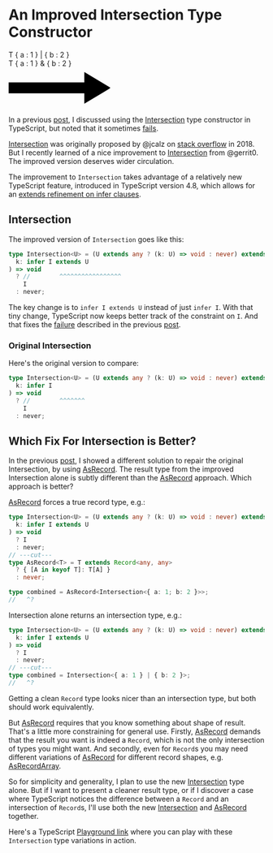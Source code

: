 # An Improved Intersection Type Constructor

<div class="diagram container">
  <div class="diagram lhs">
    <span class="line">
      <span class="type">T </span>
      <span class="punctutation">{</span>
      <span class="var"         >a</span>
      <span class="punctutation">:</span>
      <span class="number"      >1</span>
      <span class="punctutation">} | {</span>
      <span class="var"         >b</span>
      <span class="punctutation">:</span>
      <span class="number"      >2</span>
      <span class="punctutation">}</span>
    </span>
  </div>
  <div class="diagram rhs">
    <span class="line">
      <span class="type">T </span>
      <span class="punctutation">{</span>
      <span class="var"         >a</span>
      <span class="punctutation">:</span>
      <span class="number"      >1</span>
      <span class="punctutation">} & {</span>
      <span class="var"         >b</span>
      <span class="punctutation">:</span>
      <span class="number"      >2</span>
      <span class="punctutation">}</span>
    </span>
  </div>
  <div class="diagram arrow">
    <svg width="200" height="80" viewBox="0 0 200 80" fill="var(--arrow-color)" xmlns="http://www.w3.org/2000/svg">
      <path d="M150 10V30H75.5H1V50H75.5H150V70L200 40L150 10Z" stroke="black" stroke-width="1.5"/>
    </svg>
  </div>
</div>

In a previous [post][Combining-Records],
I discussed using the [Intersection] type constructor in TypeScript,
but noted that it sometimes [fails][Intersection-Fails].

[Intersection] was originally proposed by @jcalz
on [stack overflow][jcalz-intersection] in 2018.
But I recently learned of a nice improvement to [Intersection] from @gerrit0.
The improved version deserves wider circulation.

The improvement to `Intersection` takes advantage of a relatively new TypeScript feature,
introduced in TypeScript version 4.8,
which allows for an [extends refinement on infer clauses][infer extends].

## Intersection

The improved version of `Intersection` goes like this:

```ts
type Intersection<U> = (U extends any ? (k: U) => void : never) extends (
  k: infer I extends U
) => void
  ? //        ^^^^^^^^^^^^^^^^^
    I
  : never;
```

The key change is to `infer I extends U` instead of just `infer I`.
With that tiny change, TypeScript now keeps better track of the constraint on `I`.
And that fixes the [failure][Intersection-Fails]
described in the previous [post][combining-records].

### Original Intersection

Here's the original version to compare:

```ts
type Intersection<U> = (U extends any ? (k: U) => void : never) extends (
  k: infer I
) => void
  ? //        ^^^^^^^
    I
  : never;
```

## Which Fix For Intersection is Better?

In the previous [post][combining-records],
I showed a different solution
to repair the original Intersection,
by using [AsRecord].
The result type from the improved Intersection alone
is subtly different than the [AsRecord] approach.
Which approach is better?

[AsRecord] forces a true record type, e.g.:

```ts
type Intersection<U> = (U extends any ? (k: U) => void : never) extends (
  k: infer I extends U
) => void
  ? I
  : never;
// ---cut---
type AsRecord<T> = T extends Record<any, any>
  ? { [A in keyof T]: T[A] }
  : never;

type combined = AsRecord<Intersection<{ a: 1; b: 2 }>>;
//   ^?
```

Intersection alone returns an intersection type, e.g.:

```ts
type Intersection<U> = (U extends any ? (k: U) => void : never) extends (
  k: infer I extends U
) => void
  ? I
  : never;
// ---cut---
type combined = Intersection<{ a: 1 } | { b: 2 }>;
//   ^?
```

Getting a clean `Record` type looks nicer
than an intersection type,
but both should work equivalently.

But [AsRecord] requires that you know something
about shape of result.
That's a little more constraining for general use.
Firstly, [AsRecord] demands that the result
you want is indeed a `Record`,
which is not the only intersection of types you might want.
And secondly, even for `Record`s you may
need different variations of [AsRecord]
for different record shapes,
e.g. [AsRecordArray][AsRecord].

So for simplicity and generality,
I plan to use the new [Intersection][NewIntersection] type alone.
But if I want to present a cleaner result type,
or if I discover a case where TypeScript
notices the difference between a `Record` and an intersection
of `Record`s,
I'll use both the new [Intersection][NewIntersection] and [AsRecord] together.

Here's a TypeScript [Playground link]
where you can play with these `Intersection` type variations in action.

[Combining-Records]: https://mighdoll.dev/blog/typescript-tricks-combining-records
[Intersection]: https://mighdoll.dev/blog/typescript-tricks-combining-records/#intersecting-to-build-type-safe-records
[AsRecord]: https://mighdoll.dev/blog/typescript-tricks-combining-records/#solution---recover-the-record-type
[Intersection-Fails]: https://mighdoll.dev/blog/typescript-tricks-combining-records/#recovering-record-types-from-record-intersections
[Playground link]: https://www.typescriptlang.org/play/?#code/C4TwDgpgBAggShAxgewE4BMoF4oJRgHgEMA7EAGilJAD4BuAKFEigDUJUBLAMxAIBUoEAB7AIJdAGdYeNOhrYo-OlCgB6NVG5FOAGyjBkB8EgAWSANZQeS69JLJgVXEjlMTUAJIkxqSUmBOZBICAFUFHAZVVQAKUKFRcSkqMigAfigo6NiLAC4oUIBKbAUAN2ROTHySCFKOYpExCWks7Ji86xJuDi9irDKKzAzWryhq2o5GBg0DU05pAHc0C0l3FgBhYMRUCDFvX39EJxx2Ll4CfY5DwOCCAG8qfIBGAF8oAB8oB4AjfIAmF40egMaaaYBzaToZAQSQkADkTiWqAsADooDEAOqmEBpQqgqAAAQ4qDQ0j+AGYACyUtbQAAKRFQRAAtpc-AECDAEk1kvBXBgImwODw+GzrkEQjAgSoQTM4Zwuj1PNyktJQnCtJxhDDrMBaV4fFcAhKMZxwQBRRLNMKCkZxFXNFIgdKZbI5fJFEpQcqVMZQGp1VANK3JEbuzrdVCjRqqgp9Aa+4bZZXjQOMZj0xkssUBP6ch282QCxSnEUXQ3so4ms2mS08ySc6WZDNKGHAP6KBlM1kV655h5EZ5vT4-f6AmUzaIAPTSIPxcJgkiL6A18xSjnMUbAyEkkk43100G4Wv1i+XAltqkEMcd5+olGoCgyDwA2lyFVALBAQMhuEoALr5Pwb7-lAbyppMIItl22a9gE5L5jehb8vIJbCucZ4oeWBzGrcUpNjMDhCKgJKoPq-BtuSnZZj2OFHAhA5Dh8XxQL8UAAvQmSTqoM4MEAA
[jcalz-intersection]: https://stackoverflow.com/questions/50374908/transform-union-type-to-intersection-type#answer-50375286
[infer extends]: https://www.typescriptlang.org/docs/handbook/release-notes/typescript-4-8.html#improved-inference-for-infer-types-in-template-string-types
[NewIntersection]: #intersection
